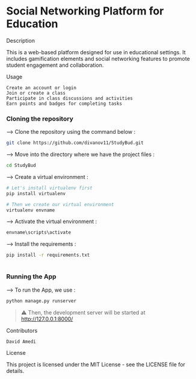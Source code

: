 # Social Networking Platform for Education
Description

This is a web-based platform designed for use in educational settings. It includes gamification elements and social networking features to promote student engagement and collaboration.

Usage

    Create an account or login
    Join or create a class
    Participate in class discussions and activities
    Earn points and badges for completing tasks
    
### Cloning the repository

--> Clone the repository using the command below :
```bash
git clone https://github.com/divanov11/StudyBud.git

```

--> Move into the directory where we have the project files : 
```bash
cd StudyBud

```

--> Create a virtual environment :
```bash
# Let's install virtualenv first
pip install virtualenv

# Then we create our virtual environment
virtualenv envname

```

--> Activate the virtual environment :
```bash
envname\scripts\activate

```

--> Install the requirements :
```bash
pip install -r requirements.txt

```

#

### Running the App

--> To run the App, we use :
```bash
python manage.py runserver

```

> ⚠ Then, the development server will be started at http://127.0.0.1:8000/


Contributors

    David Amedi

License

This project is licensed under the MIT License - see the LICENSE file for details.
